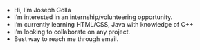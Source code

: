 - Hi, I’m Joseph Golla
- I’m interested in an internship/volunteering opportunity. 
- I’m currently learning HTML/CSS, Java with knowledge of C++
- I’m looking to collaborate on any project. 
- Best way to reach me through email. 
